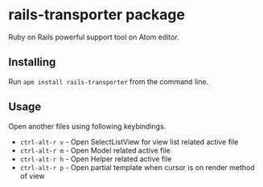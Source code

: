 # rails-transporter package

Ruby on Rails powerful support tool on Atom editor.

## Installing
Run `apm install rails-transporter` from the command line.

## Usage
Open another files using following keybindings.

* `ctrl-alt-r v` - Open SelectListView for view list related active file
* `ctrl-alt-r m` - Open Model related active file
* `ctrl-alt-r h` - Open Helper related active file
* `ctrl-alt-r p` - Open partial template when cursor is on render method of view
